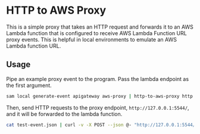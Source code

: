 # HTTP to AWS Proxy

This is a simple proxy that takes an HTTP request and forwards it to an AWS Lambda function that is configured to receive AWS Lambda Function URL proxy events. This is helpful in local environments to emulate an AWS Lambda function URL.

## Usage

Pipe an example proxy event to the program. Pass the lambda endpoint as the first argument.

```bash
sam local generate-event apigateway aws-proxy | http-to-aws-proxy http://127.0.0.1:3001/2015-03-31/functions/FunctionName/invocations
```

Then, send HTTP requests to the proxy endpoint, `http://127.0.0.1:5544/`, and it will be forwarded to the lambda function.

```bash
cat test-event.json | curl -v -X POST --json @- "http://127.0.0.1:5544/"
```
